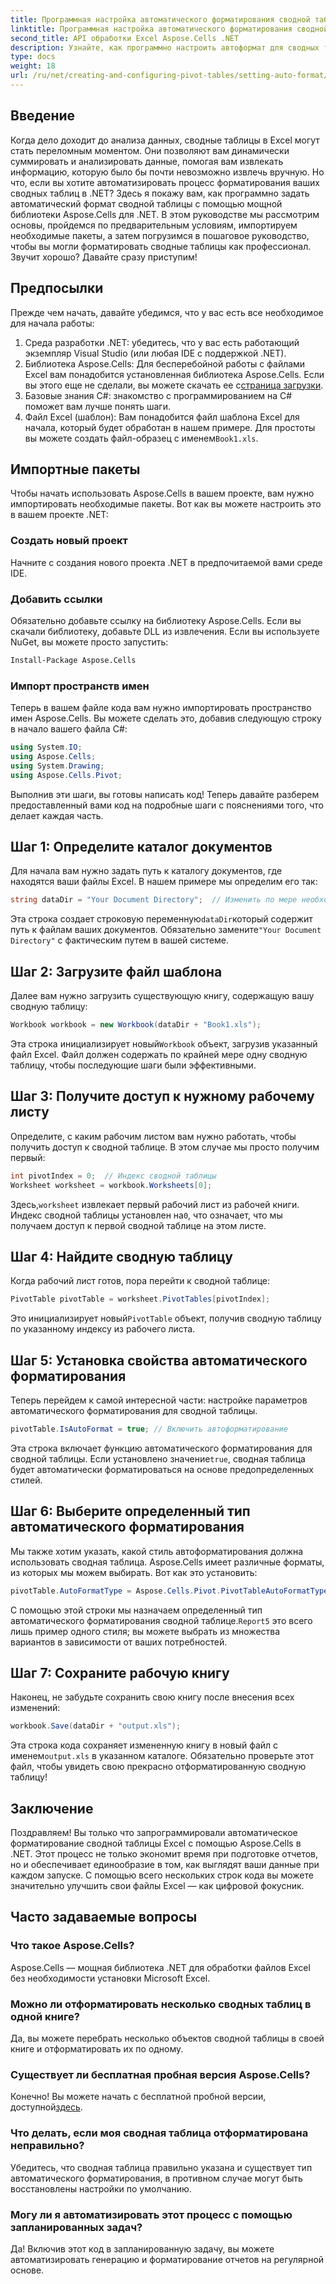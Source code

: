 ```yaml
---
title: Программная настройка автоматического форматирования сводной таблицы в .NET
linktitle: Программная настройка автоматического форматирования сводной таблицы в .NET
second_title: API обработки Excel Aspose.Cells .NET
description: Узнайте, как программно настроить автоформат для сводных таблиц Excel с помощью Aspose.Cells для .NET в этом подробном пошаговом руководстве.
type: docs
weight: 18
url: /ru/net/creating-and-configuring-pivot-tables/setting-auto-format/
---
```

## Введение
Когда дело доходит до анализа данных, сводные таблицы в Excel могут стать переломным моментом. Они позволяют вам динамически суммировать и анализировать данные, помогая вам извлекать информацию, которую было бы почти невозможно извлечь вручную. Но что, если вы хотите автоматизировать процесс форматирования ваших сводных таблиц в .NET? Здесь я покажу вам, как программно задать автоматический формат сводной таблицы с помощью мощной библиотеки Aspose.Cells для .NET.
В этом руководстве мы рассмотрим основы, пройдемся по предварительным условиям, импортируем необходимые пакеты, а затем погрузимся в пошаговое руководство, чтобы вы могли форматировать сводные таблицы как профессионал. Звучит хорошо? Давайте сразу приступим!
## Предпосылки
Прежде чем начать, давайте убедимся, что у вас есть все необходимое для начала работы:
1. Среда разработки .NET: убедитесь, что у вас есть работающий экземпляр Visual Studio (или любая IDE с поддержкой .NET).
2.  Библиотека Aspose.Cells: Для бесперебойной работы с файлами Excel вам понадобится установленная библиотека Aspose.Cells. Если вы этого еще не сделали, вы можете скачать ее с[страница загрузки](https://releases.aspose.com/cells/net/).
3. Базовые знания C#: знакомство с программированием на C# поможет вам лучше понять шаги.
4.  Файл Excel (шаблон): Вам понадобится файл шаблона Excel для начала, который будет обработан в нашем примере. Для простоты вы можете создать файл-образец с именем`Book1.xls`.
## Импортные пакеты
Чтобы начать использовать Aspose.Cells в вашем проекте, вам нужно импортировать необходимые пакеты. Вот как вы можете настроить это в вашем проекте .NET:
### Создать новый проект
Начните с создания нового проекта .NET в предпочитаемой вами среде IDE. 
### Добавить ссылки
Обязательно добавьте ссылку на библиотеку Aspose.Cells. Если вы скачали библиотеку, добавьте DLL из извлечения. Если вы используете NuGet, вы можете просто запустить:
```bash
Install-Package Aspose.Cells
```
### Импорт пространств имен
Теперь в вашем файле кода вам нужно импортировать пространство имен Aspose.Cells. Вы можете сделать это, добавив следующую строку в начало вашего файла C#:
```csharp
using System.IO;
using Aspose.Cells;
using System.Drawing;
using Aspose.Cells.Pivot;
```
Выполнив эти шаги, вы готовы написать код!
Теперь давайте разберем предоставленный вами код на подробные шаги с пояснениями того, что делает каждая часть. 
## Шаг 1: Определите каталог документов
Для начала вам нужно задать путь к каталогу документов, где находятся ваши файлы Excel. В нашем примере мы определим его так:
```csharp
string dataDir = "Your Document Directory";  // Изменить по мере необходимости
```
 Эта строка создает строковую переменную`dataDir`который содержит путь к файлам ваших документов. Обязательно замените`"Your Document Directory"` с фактическим путем в вашей системе.
## Шаг 2: Загрузите файл шаблона
Далее вам нужно загрузить существующую книгу, содержащую вашу сводную таблицу:
```csharp
Workbook workbook = new Workbook(dataDir + "Book1.xls");
```
 Эта строка инициализирует новый`Workbook` объект, загрузив указанный файл Excel. Файл должен содержать по крайней мере одну сводную таблицу, чтобы последующие шаги были эффективными.
## Шаг 3: Получите доступ к нужному рабочему листу
Определите, с каким рабочим листом вам нужно работать, чтобы получить доступ к сводной таблице. В этом случае мы просто получим первый:
```csharp
int pivotIndex = 0;  // Индекс сводной таблицы
Worksheet worksheet = workbook.Worksheets[0];
```
 Здесь,`worksheet` извлекает первый рабочий лист из рабочей книги. Индекс сводной таблицы установлен на`0`, что означает, что мы получаем доступ к первой сводной таблице на этом листе.
## Шаг 4: Найдите сводную таблицу
Когда рабочий лист готов, пора перейти к сводной таблице:
```csharp
PivotTable pivotTable = worksheet.PivotTables[pivotIndex];
```
 Это инициализирует новый`PivotTable` объект, получив сводную таблицу по указанному индексу из рабочего листа.
## Шаг 5: Установка свойства автоматического форматирования
Теперь перейдем к самой интересной части: настройке параметров автоматического форматирования для сводной таблицы.
```csharp
pivotTable.IsAutoFormat = true; // Включить автоформатирование
```
 Эта строка включает функцию автоматического форматирования для сводной таблицы. Если установлено значение`true`, сводная таблица будет автоматически форматироваться на основе предопределенных стилей.
## Шаг 6: Выберите определенный тип автоматического форматирования
Мы также хотим указать, какой стиль автоформатирования должна использовать сводная таблица. Aspose.Cells имеет различные форматы, из которых мы можем выбирать. Вот как это установить:
```csharp
pivotTable.AutoFormatType = Aspose.Cells.Pivot.PivotTableAutoFormatType.Report5;
```
 С помощью этой строки мы назначаем определенный тип автоматического форматирования сводной таблице.`Report5` это всего лишь пример одного стиля; вы можете выбрать из множества вариантов в зависимости от ваших потребностей. 
## Шаг 7: Сохраните рабочую книгу
Наконец, не забудьте сохранить свою книгу после внесения всех изменений:
```csharp
workbook.Save(dataDir + "output.xls");
```
 Эта строка кода сохраняет измененную книгу в новый файл с именем`output.xls` в указанном каталоге. Обязательно проверьте этот файл, чтобы увидеть свою прекрасно отформатированную сводную таблицу!
## Заключение
Поздравляем! Вы только что запрограммировали автоматическое форматирование сводной таблицы Excel с помощью Aspose.Cells в .NET. Этот процесс не только экономит время при подготовке отчетов, но и обеспечивает единообразие в том, как выглядят ваши данные при каждом запуске. С помощью всего нескольких строк кода вы можете значительно улучшить свои файлы Excel — как цифровой фокусник.
## Часто задаваемые вопросы
### Что такое Aspose.Cells?
Aspose.Cells — мощная библиотека .NET для обработки файлов Excel без необходимости установки Microsoft Excel.
### Можно ли отформатировать несколько сводных таблиц в одной книге?
Да, вы можете перебрать несколько объектов сводной таблицы в своей книге и отформатировать их по одному.
### Существует ли бесплатная пробная версия Aspose.Cells?
 Конечно! Вы можете начать с бесплатной пробной версии, доступной[здесь](https://releases.aspose.com/).
### Что делать, если моя сводная таблица отформатирована неправильно?
Убедитесь, что сводная таблица правильно указана и существует тип автоматического форматирования, в противном случае могут быть восстановлены настройки по умолчанию.
### Могу ли я автоматизировать этот процесс с помощью запланированных задач?
Да! Включив этот код в запланированную задачу, вы можете автоматизировать генерацию и форматирование отчетов на регулярной основе.